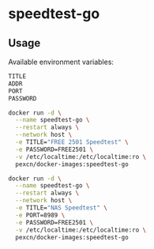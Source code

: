 # speedtest-go

## Usage

Available environment variables:
```bash
TITLE
ADDR
PORT
PASSWORD
```

```bash
docker run -d \
  --name speedtest-go \
  --restart always \
  --network host \
  -e TITLE="FREE 2501 Speedtest" \
  -e PASSWORD=FREE2501 \
  -v /etc/localtime:/etc/localtime:ro \
  pexcn/docker-images:speedtest-go

docker run -d \
  --name speedtest-go \
  --restart always \
  --network host \
  -e TITLE="NAS Speedtest" \
  -e PORT=8989 \
  -e PASSWORD=FREE2501 \
  -v /etc/localtime:/etc/localtime:ro \
  pexcn/docker-images:speedtest-go
```
